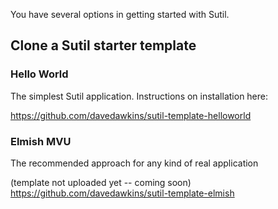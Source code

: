 You have several options in getting started with Sutil.

## Clone a Sutil starter template

### Hello World

The simplest Sutil application. Instructions on installation here:

https://github.com/davedawkins/sutil-template-helloworld

### Elmish MVU

The recommended approach for any kind of real application

(template not uploaded yet -- coming soon)
https://github.com/davedawkins/sutil-template-elmish
